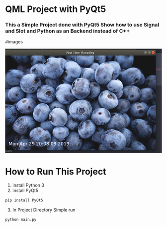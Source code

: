 # QML Project with PyQt5

### This a Simple Project done with PyQt5 Show how to use Signal and Slot and Python as an Backend instead of C++

#images

![Screenshot](AppwithPyQt5.png)

# How to Run This Project

1. install Python 3
2. install PyQt5

```python
pip install PyQt5
```

3. In Project Directory Simple run

```python
python main.py
```
